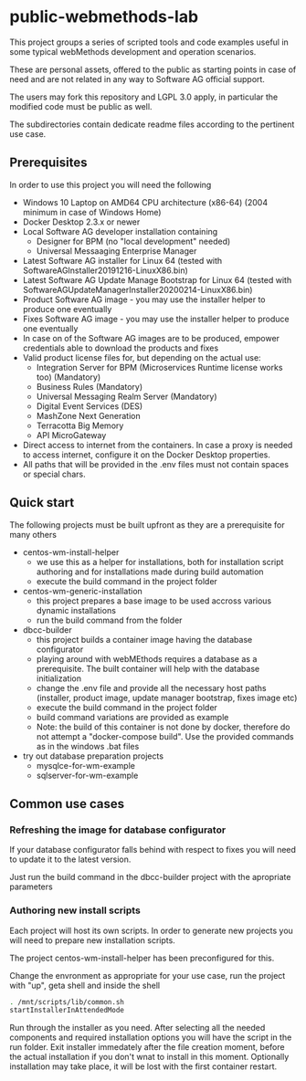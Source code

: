# public-webmethods-lab

This project groups a series of scripted tools and code examples useful in some typical webMethods development and operation scenarios.

These are personal assets, offered to the public as starting points in case of need and are not related in any way to Software AG official support.

The users may fork this repository and LGPL 3.0 apply, in particular the modified code must be public as well.

The subdirectories contain dedicate readme files according to the pertinent use case.

## Prerequisites

In order to use this project you will need the following

- Windows 10 Laptop on AMD64 CPU architecture (x86-64) (2004 minimum in case of Windows Home)
- Docker Desktop 2.3.x or newer
- Local Software AG developer installation containing
  - Designer for BPM (no "local development" needed)
  - Universal Messaaging Enterprise Manager
- Latest Software AG installer for Linux 64 (tested with SoftwareAGInstaller20191216-LinuxX86.bin)
- Latest Software AG Update Manage Bootstrap for Linux 64 (tested with SoftwareAGUpdateManagerInstaller20200214-LinuxX86.bin)
- Product Software AG image - you may use the installer helper to produce one eventually
- Fixes Software AG image - you may use the installer helper to produce one eventually
- In case on of the Software AG images are to be produced, empower credentials able to download the products and fixes
- Valid product license files for, but depending on the actual use:
  - Integration Server for BPM (Microservices Runtime license works too) (Mandatory)
  - Business Rules (Mandatory)
  - Universal Messaging Realm Server (Mandatory)
  - Digital Event Services (DES)
  - MashZone Next Generation
  - Terracotta Big Memory
  - API MicroGateway
- Direct access to internet from the containers. In case a proxy is needed to access internet, configure it on the Docker Desktop properties.
- All paths that will be provided in the .env files must not contain spaces or special chars.

## Quick start

The following projects must be built upfront as they are a prerequisite for many others

- centos-wm-install-helper
  - we use this as a helper for installations, both for installation script authoring and for installations made during build automation
  - execute the build command in the project folder
- centos-wm-generic-installation
  - this project prepares a base image to be used accross various dynamic installations
  - run the build command from the folder
- dbcc-builder
  - this project builds a container image having the database configurator
  - playing around with webMEthods requires a database as a prerequisite. The built container will help with the database initialization
  - change the .env file and provide all the necessary host paths (installer, product image, update manager bootstrap, fixes image etc)
  - execute the build command in the project folder
  - build command variations are provided as example
  - Note: the build of this container is not done by docker, therefore do not attempt a "docker-compose build". Use the provided commands as in the windows .bat files
- try out database preparation projects
  - mysqlce-for-wm-example
  - sqlserver-for-wm-example

## Common use cases

### Refreshing the image for database configurator

If your database configurator falls behind with respect to fixes you will need to update it to the latest version. 

Just run the build command in the dbcc-builder project with the apropriate parameters

### Authoring new install scripts

Each project will host its own scripts. In order to generate new projects you will need to prepare new installation scripts.

The project centos-wm-install-helper has been preconfigured for this.

Change the envronment as appropriate for your use case, run the project with "up", geta shell and inside the shell

```bash
. /mnt/scripts/lib/common.sh
startInstallerInAttendedMode
```

Run through the installer as you need. After selecting all the needed components and required installation options you will have the script in the run folder.
Exit installer immedately after the file creation moment, before the actual installation if you don't wnat to install in this moment. Optionally installation may take place, it will be lost with the first container restart.

